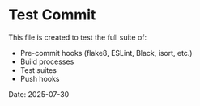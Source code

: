 # Test Commit

This file is created to test the full suite of:
- Pre-commit hooks (flake8, ESLint, Black, isort, etc.)
- Build processes
- Test suites
- Push hooks

Date: 2025-07-30
